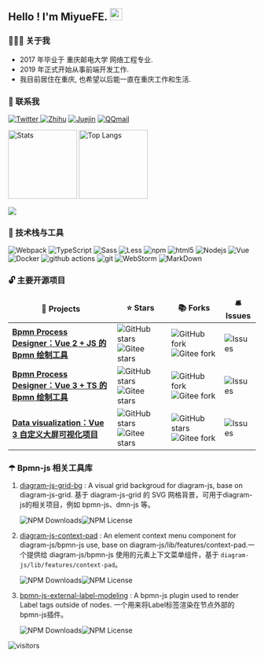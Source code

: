 <h2> Hello ! I'm MiyueFE. <img src="https://i0.hdslb.com/bfs/article/ff0c0bdc7abf6ab23b4a80bb6ba98b7d34bbdc10.gif" width="25"></h2>

<h3> 👨🏻‍💻 关于我 </h3>

- 2017 年毕业于 重庆邮电大学 网络工程专业.
- 2019 年正式开始从事前端开发工作.
- 我目前居住在重庆, 也希望以后能一直在重庆工作和生活.

<h3> 💬 联系我</h3>

<a href="https://juejin.cn/user/747323639208391/posts">
<img alt="Twitter" src="https://img.shields.io/badge/wechat-%231DA1F2.svg?&style=for-the-badge&logo=wechat&logoColor=white" />
</a>
<a href="https://www.zhihu.com/people/miyuesc/posts">
<img alt="Zhihu" src="https://img.shields.io/badge/Zhihu-%231DA1F2.svg?&style=for-the-badge&logo=Zhihu&logoColor=white" /></a>
<a href="https://images.weserv.nl/?url=https://i0.hdslb.com/bfs/article/c851d0b329d3fd7f5c454bf0fe987884e5e8fd32.jpg">
<img alt="Juejin" src="https://img.shields.io/badge/Juejin-%231DA1F2.svg?&style=for-the-badge&logo=Juejin&logoColor=white" /></a>
<a href="mailto:913784771@qq.com">
<img alt="QQmail" src="https://img.shields.io/badge/QQmail-%231DA1F2.svg?&style=for-the-badge&logo=mail.ru&logoColor=white" /></a>



<p align="left">
  <img src="https://github-readme-stats.vercel.app/api?username=miyuesc&theme=radical&show_icons=true&include_all_commits=true" alt="Stats" height="140px" />

  <img src="https://github-readme-stats.vercel.app/api/top-langs/?username=miyuesc&layout=compact&theme=radical" alt="Top Langs" height="140px" />
</p>

<!-- GitHub奖杯🏆 -->
<p>
  <a href="#gh-light-mode-only"><img align="center" src="https://github-profile-trophy.vercel.app/?username=miyuesc&row=1&column=6&no-bg=true" /></a>
</p>

<h3> 🔧 技术栈与工具</h3>

<p>
  <img alt="Webpack" src="https://img.shields.io/badge/-Webpack-8DD6F9?style=flat-square&logo=webpack&logoColor=white" /> 
  <img alt="TypeScript" src="https://img.shields.io/badge/-TypeScript-007ACC?style=flat-square&logo=typescript&logoColor=white" />
  <img alt="Sass" src="https://img.shields.io/badge/-Sass-CC6699?style=flat-square&logo=sass&logoColor=white" />
  <img alt="Less" src="https://img.shields.io/badge/-Less-311C87?style=flat-square&logo=less&logoColor=white" />
  <img alt="npm" src="https://img.shields.io/badge/-NPM-CB3837?style=flat-square&logo=npm&logoColor=white" />
  <img alt="html5" src="https://img.shields.io/badge/-HTML5-E34F26?style=flat-square&logo=html5&logoColor=white" />
  <img alt="Nodejs" src="https://img.shields.io/badge/-Nodejs-43853d?style=flat-square&logo=Node.js&logoColor=white" />
  <img alt="Vue" src="https://img.shields.io/badge/-Vue-db7092?style=flat-square&logo=vue.js&logoColor=white" />
  <br>
  <img alt="Docker" src="https://img.shields.io/badge/-Docker-46a2f1?style=flat-square&logo=docker&logoColor=white" />
  <img alt="github actions" src="https://img.shields.io/badge/-Github_Actions-2088FF?style=flat-square&logo=github-" />
  <img alt="git" src="https://img.shields.io/badge/-Git-F05032?style=flat-square&logo=git&logoColor=white" />
  <img alt="WebStorm" src="https://img.shields.io/badge/-WebStorm-DD0031?style=flat-square&logo=WebStorm&logoColor=white" />
  <img alt="MarkDown" src="https://img.shields.io/badge/-MarkDown-13aa52?style=flat-square&logo=Markdown&logoColor=white" />
</p>


<h3> 🔓 主要开源项目</h3>

<table>
  <thead align="center">
    <tr border: none;>
      <td><b>🎁 Projects</b></td>
      <td><b>⭐ Stars</b></td>
      <td><b>📚 Forks</b></td>
      <td><b>🛎 Issues</b></td>
    </tr>
  </thead>
  <tbody>
    <tr>
      <td><a href="https://miyuesc.github.io/process-designer/"><b>Bpmn Process Designer：Vue 2 + JS 的 Bpmn 绘制工具</b></a></td>
      <td>
        <img alt="GitHub stars" src="https://img.shields.io/github/stars/miyuesc/bpmn-process-designer?style=flat&logo=github" />
        <img alt='Gitee stars' src='https://gitee.com/miyuesc/bpmn-process-designer/badge/star.svg?theme=dark' />
      </td>
      <td>
        <img alt="GitHub fork" src="https://img.shields.io/github/forks/miyuesc/bpmn-process-designer?style=flat&logo=github" />
        <img alt='Gitee fork' src='https://gitee.com/miyuesc/bpmn-process-designer/badge/fork.svg?theme=dark' />
      </td>
      <td>
        <img alt="Issues" src="https://img.shields.io/github/issues/miyuesc/bpmn-process-designer?style=flat-square&labelColor=343b41"/>
      </td>
    </tr>
	  <tr>
      <td><a href="https://miyuesc.github.io/vite-vue-bpmn-process/"><b>Bpmn Process Designer：Vue 3 + TS 的 Bpmn 绘制工具</b></a></td>
      <td>
        <img alt="GitHub stars" src="https://img.shields.io/github/stars/moon-studio/vite-vue-bpmn-process?style=flat&logo=github" />
        <img alt='Gitee stars' src='https://gitee.com/miyuesc/vite-vue-bpmn-process/badge/star.svg?theme=dark' />
      </td>
      <td>
        <img alt="GitHub fork" src="https://img.shields.io/github/forks/moon-studio/vite-vue-bpmn-process?style=flat&logo=github" />
        <img alt='Gitee fork' src='https://gitee.com/miyuesc/vite-vue-bpmn-process/badge/fork.svg?theme=dark' />
      </td>
      <td>
        <img alt="Issues" src="https://img.shields.io/github/issues/moon-studio/vite-vue-bpmn-process?style=flat-square&labelColor=343b41"/>
      </td>
    </tr>
    <tr>
      <td><a href="https://miyuesc.github.io/data-visualization/"><b>Data visualization：Vue 3 自定义大屏可视化项目</b></a></td>
      <td>
        <img alt="GitHub stars" src="https://img.shields.io/github/stars/miyuesc/vue-data-visualization?style=flat&logo=github" />
        <img alt='Gitee stars' src='https://gitee.com/miyuesc/vue-data-visualization/badge/star.svg?theme=dark' />
      </td>
      <td>
        <img alt="GitHub stars" src="https://img.shields.io/github/forks/miyuesc/vue-data-visualization?style=flat&logo=github" />
        <img alt='Gitee fork' src='https://gitee.com/miyuesc/vue-data-visualization/badge/fork.svg?theme=dark' />
      </td>
      <td>
        <img alt="Issues" src="https://img.shields.io/github/issues/miyuesc/vue-data-visualization?style=flat-square&labelColor=343b41"/>
      </td>
    </tr>
  </tbody>
</table>




<h3> ☂ Bpmn-js 相关工具库</h3>

<p align="left">

1. [diagram-js-grid-bg](https://github.com/miyuesc/diagram-js-grid-bg) : A visual grid backgroud for diagram-js, base on diagram-js-grid. 基于 diagram-js-grid 的 SVG 网格背景，可用于diagram-js的相关项目，例如 bpmn-js、dmn-js 等。

    ![NPM Downloads](https://img.shields.io/npm/dw/diagram-js-grid-bg)![NPM License](https://img.shields.io/npm/l/diagram-js-grid-bg)
  
2. [diagram-js-context-pad](https://github.com/miyuesc/diagram-js-context-pad) : An element context menu component for diagram-js/bpmn-js use, base on diagram-js/lib/features/context-pad.一个提供给 diagram-js/bpmn-js 使用的元素上下文菜单组件，基于 `diagram-js/lib/features/context-pad`。

    ![NPM Downloads](https://img.shields.io/npm/dw/diagram-js-context-pad)![NPM License](https://img.shields.io/npm/l/diagram-js-context-pad)
   
3. [bpmn-js-external-label-modeling](https://github.com/miyuesc/bpmn-js-external-label-modeling) : A bpmn-js plugin used to render Label tags outside of nodes. 一个用来将Label标签渲染在节点外部的bpmn-js插件。

    ![NPM Downloads](https://img.shields.io/npm/dw/bpmn-js-external-label-modeling)![NPM License](https://img.shields.io/npm/l/bpmn-js-external-label-modeling)

</p>

<p align="left">
<img src="https://visitor-badge.laobi.icu/badge?page_id=miyuesc" alt="visitors"/>
</p>
